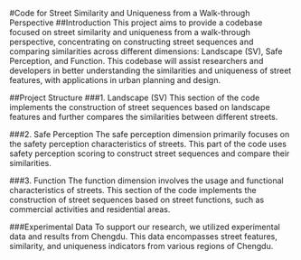 #Code for Street Similarity and Uniqueness from a Walk-through Perspective
##Introduction
This project aims to provide a codebase focused on street similarity and uniqueness from a walk-through perspective, concentrating on constructing street sequences and comparing similarities across different dimensions: Landscape (SV), Safe Perception, and Function. This codebase will assist researchers and developers in better understanding the similarities and uniqueness of street features, with applications in urban planning and design.

##Project Structure
###1. Landscape (SV)
This section of the code implements the construction of street sequences based on landscape features and further compares the similarities between different streets.

###2. Safe Perception
The safe perception dimension primarily focuses on the safety perception characteristics of streets. This part of the code uses safety perception scoring to construct street sequences and compare their similarities.

###3. Function
The function dimension involves the usage and functional characteristics of streets. This section of the code implements the construction of street sequences based on street functions, such as commercial activities and residential areas.

###Experimental Data
To support our research, we utilized experimental data and results from Chengdu. This data encompasses street features, similarity, and uniqueness indicators from various regions of Chengdu.
